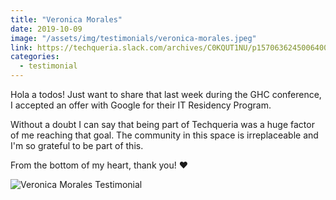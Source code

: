 ```yaml
---
title: "Veronica Morales"
date: 2019-10-09
image: "/assets/img/testimonials/veronica-morales.jpeg"
link: https://techqueria.slack.com/archives/C0KQUT1NU/p1570636245006400
categories:
  - testimonial
---
```


Hola a todos! Just want to share that last week during the GHC conference, I accepted an offer with Google for their IT Residency Program.

Without a doubt I can say that being part of Techqueria was a huge factor of me reaching that goal. The community in this space is irreplaceable and I'm so grateful to be part of this.

From the bottom of my heart, thank you! ❤️

![Veronica Morales Testimonial](/assets/img/testimonials/veronica-morales-testimonial.jpg)

